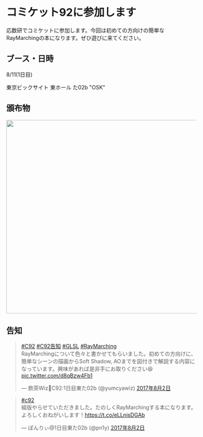 # コミケット92に参加します

応数研でコミケットに参加します。今回は初めての方向けの簡単なRayMarchingの本になります。ぜひ遊びに来てください。

## ブース・日時

8/11(1日目)

東京ビックサイト 東ホール た02b "OSK"

## 頒布物

<img src="https://cldup.com/mhRMb0Li3N.png" width="512px"></img>

## 告知

<blockquote class="twitter-tweet" data-lang="ja"><p lang="ja" dir="ltr"><a href="https://twitter.com/hashtag/C92?src=hash">#C92</a> <a href="https://twitter.com/hashtag/C92%E5%91%8A%E7%9F%A5?src=hash">#C92告知</a> <a href="https://twitter.com/hashtag/GLSL?src=hash">#GLSL</a> <a href="https://twitter.com/hashtag/RayMarching?src=hash">#RayMarching</a><br>RayMarchingについて色々と書かせてもらいました。初めての方向けに、簡単なシーンの描画からSoft Shadow, AOまでを図付きで解説する内容になっています。興味があれば是非手にお取りください😆 <a href="https://t.co/d8qBzw4Fb1">pic.twitter.com/d8qBzw4Fb1</a></p>&mdash; 飲茶Wiz🍵C92:1日目東た02b (@yumcyawiz) <a href="https://twitter.com/yumcyawiz/status/892681816619995136">2017年8月2日</a></blockquote>

<blockquote class="twitter-tweet" data-lang="ja"><p lang="ja" dir="ltr"><a href="https://twitter.com/hashtag/c92?src=hash">#c92</a><br>組版やらせていただきました。たのしくRayMarchingする本になります。よろしくおねがいします！<a href="https://t.co/eLLnisDGAb">https://t.co/eLLnisDGAb</a></p>&mdash; ぽんりぃ@1日目東た02b (@pn1y) <a href="https://twitter.com/pn1y/status/892688659782094848">2017年8月2日</a></blockquote>
